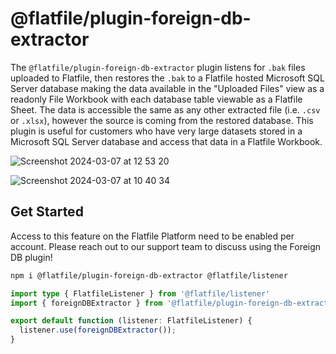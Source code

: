 # @flatfile/plugin-foreign-db-extractor

The `@flatfile/plugin-foreign-db-extractor` plugin listens for `.bak` files uploaded to Flatfile, then restores the `.bak` to a Flatfile hosted Microsoft SQL Server database making the data available in the "Uploaded Files" view as a readonly File Workbook with each database table viewable as a Flatfile Sheet. The data is accessible the same as any other extracted file (i.e. `.csv` or `.xlsx`), however the source is coming from the restored database. This plugin is useful for customers who have very large datasets stored in a Microsoft SQL Server database and access that data in a Flatfile Workbook.

![Screenshot 2024-03-07 at 12 53 20](https://github.com/FlatFilers/flatfile-plugins/assets/4754531/f65241f0-1eab-42d7-9252-14001f9a778e)

![Screenshot 2024-03-07 at 10 40 34](https://github.com/FlatFilers/flatfile-plugins/assets/4754531/093e65ba-eea7-4506-87af-45384634c735)

## Get Started

Access to this feature on the Flatfile Platform need to be enabled per account. Please reach out to our support team to discuss using the Foreign DB plugin!

```bash
npm i @flatfile/plugin-foreign-db-extractor @flatfile/listener
```

```typescript
import type { FlatfileListener } from '@flatfile/listener'
import { foreignDBExtractor } from '@flatfile/plugin-foreign-db-extractor';

export default function (listener: FlatfileListener) {
  listener.use(foreignDBExtractor());
}
```
